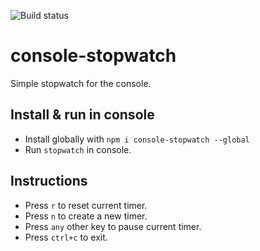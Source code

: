 ![Build status](https://travis-ci.com/kobbikobb/console-stopwatch.svg?branch=master)

# console-stopwatch

Simple stopwatch for the console.

## Install & run in console

-   Install globally with `npm i console-stopwatch --global`
-   Run `stopwatch` in console.

## Instructions

-   Press `r` to reset current timer.
-   Press `n` to create a new timer.
-   Press `any` other key to pause current timer.
-   Press `ctrl+c` to exit.
